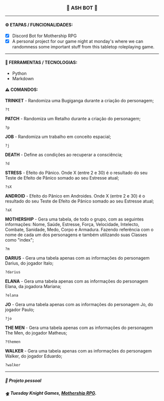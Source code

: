 <h3 align="center"> 
  🚧 ASH BOT 🚧
</h3>

---
#### ⚙️ ETAPAS / FUNCIONALIDADES:

- [x] Discord Bot for Mothership RPG
- [x] A personal project for our game night at monday's where we can randomness some important stuff from this tabletop roleplaying game.

---
#### 🔧 FERRAMENTAS / TECNOLOGIAS:

- Python
- Markdown

#### ⚠️ COMANDOS:


**TRINKET** - Randomiza uma Bugiganga durante a criação do personagem;
~~~
?t
~~~
**PATCH** - Randomiza um Retalho durante a criação do personagem;
~~~
?p
~~~
**JOB** - Randomiza um trabalho em conceito espacial;
~~~
?j
~~~
**DEATH** - Define as condições ao recuperar a consciência;
~~~
?d
~~~
**STRESS** - Efeito do Pânico. Onde X (entre 2 e 30) é o resultado do seu Teste de Efeito de Pânico somado ao seu Estresse atual;
~~~
?sX
~~~
**ANDROID** - Efeito do Pânico em Androides. Onde X (entre 2 e 30) é o resultado do seu Teste de Efeito de Pânico somado ao seu Estresse atual;
~~~ 
?aX 
~~~
**MOTHERSHIP** - Gera uma tabela, de todo o grupo, com as seguintes informações: Nome, Saúde, Estresse, Força, Velocidade, Intelecto, Combate, Sanidade, Medo,  Corpo e Armadura. Fazendo referência com o nome de cada um dos personagens e também utilizando suas Classes como "index";
~~~
?m
~~~
**DARIUS** - Gera uma tabela apenas com as informações do personagem Darius, do jogador Italo;
~~~
?darius
~~~
**ELANA** - Gera uma tabela apenas com as informações do personagem Elana, da jogadora Mariana;
~~~
?elana
~~~
**JO** - Gera uma tabela apenas com as informações do personagem Jo, do jogador Paulo;
~~~
?jo
~~~
**THE MEN** - Gera uma tabela apenas com as informações do personagem The Men, do jogador Matheus;
~~~
?themen
~~~
**WALKER** - Gera uma tabela apenas com as informações do personagem Walker, do jogador Eduardo;
~~~
?walker
~~~

---
##### 📖 Projeto pessoal
##### 🛸 Tuesday Knight Games, <a href="https://www.mothershiprpg.com/" target="_blank">Mothership RPG</a>.
